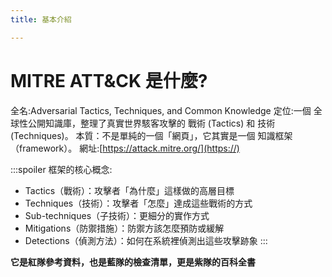 ```yaml
---
title: 基本介紹

---
```


# MITRE ATT&CK 是什麼?
全名:Adversarial Tactics, Techniques, and Common Knowledge
定位:一個 全球性公開知識庫，整理了真實世界駭客攻擊的 戰術 (Tactics) 和 技術 (Techniques)。
本質：不是單純的一個「網頁」，它其實是一個 知識框架（framework）。
網址:[https://attack.mitre.org/](https://)

:::spoiler
框架的核心概念:
* Tactics（戰術）：攻擊者「為什麼」這樣做的高層目標
* Techniques（技術）：攻擊者「怎麼」達成這些戰術的方式
* Sub-techniques（子技術）：更細分的實作方式
* Mitigations（防禦措施）：防禦方該怎麼預防或緩解
* Detections（偵測方法）：如何在系統裡偵測出這些攻擊跡象
:::

**它是紅隊參考資料，也是藍隊的檢查清單，更是紫隊的百科全書**